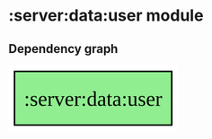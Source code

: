 ﻿# :server:data:user module
## Dependency graph
![:server:data:user](../../../docs/images/graphs/dep_graph__server_data_user.svg)
